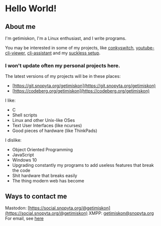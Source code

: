 # Hello World!

## About me
I'm getimiskon, I'm a Linux enthusiast, and I write programs.

You may be interested in some of my projects, like [conkyswitch](https://github.com/getimiskon/conkyswitch), [youtube-cli-viewer](https://github.com/getimiskon/youtube-cli-viewer), [cli-assistant](https://github.com/getimiskon/cli-assistant) and my [suckless setup](https://github.com/getimiskon/suckless-setup).

### I won't update often my personal projects here.
The latest versions of my projects will be in these places:
* [https://git.snopyta.org/getimiskon](https://git.snopyta.org/getimiskon)
* [https://codeberg.org/getimiskon](https://codeberg.org/getimiskon)

I like:
* C
* Shell scripts
* Linux and other Unix-like OSes
* Text User Interfaces (like ncurses)
* Good pieces of hardware (like ThinkPads)

I dislike:
* Object Oriented Programming
* JavaScript
* Windows 10
* Upgrading constantly my programs to add useless features that break the code
* Shit hardware that breaks easily
* The thing modern web has become

## Ways to contact me
Mastodon: [https://social.snopyta.org/@getimiskon](https://social.snopyta.org/@getimiskon)
XMPP: getimiskon@snopyta.org
For email, see [here](https://getimiskon.neocities.org/about.html#contact)
